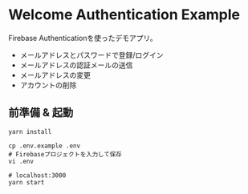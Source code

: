 # Welcome Authentication Example

Firebase Authenticationを使ったデモアプリ。

- メールアドレスとパスワードで登録/ログイン
- メールアドレスの認証メールの送信
- メールアドレスの変更
- アカウントの削除

## 前準備 & 起動

```shell
yarn install

cp .env.example .env
# Firebaseプロジェクトを入力して保存
vi .env

# localhost:3000
yarn start
```
